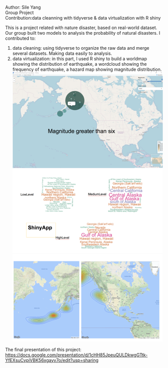

Author: Sile Yang  
Group Project  
Contribution:data cleanning with tidyverse & data virtualization with R shiny  

This is a project related with nature disaster, based on real-world dataset. Our group built two models to analysis the probability of natural disasters. I contributed to:  

1. data cleaning: using tidyverse to organize the raw data and merge several datasets. Making data easily to analysis.   
2. data virtualization: in this part, I used R shiny to build a worldmap showing the distribution of earthquake, a wordcloud showing the frequency of earthquake, a hazard map showing magnitude distribution.  
![worldmap](worldmap.png)  
![wordcloud](cloudword.png)  
![hazard map](hazard_map.png)  


The final presentation of this project: https://docs.google.com/presentation/d/1cHH85JpeuQULDkwgGTtk-YfEXsuCvpiVBK56xgayv7o/edit?usp=sharing  

